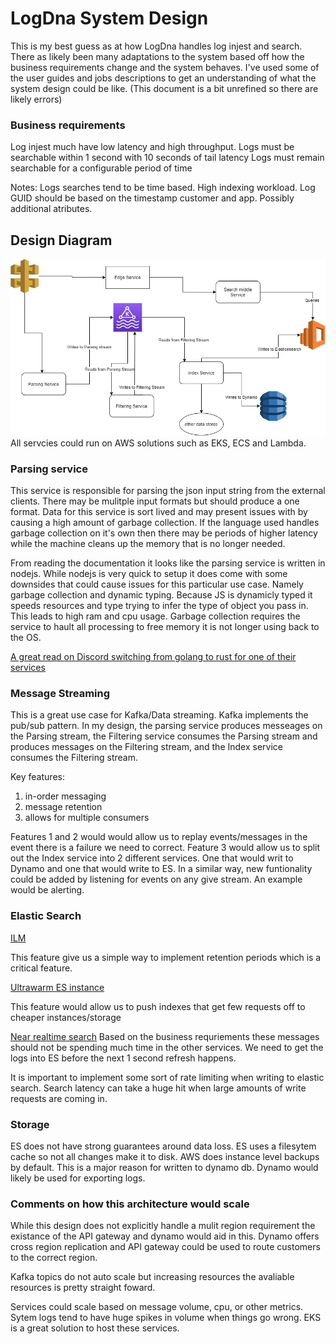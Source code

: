 # LogDna System Design

This is my best guess as at how LogDna handles log injest and search. There as likely been many adaptations to the system based off how the business requirements change and the system behaves. I've used some of the user guides and jobs descriptions to get an understanding of what the system design could be like. 
(This document is a bit unrefined so there are likely errors)

### Business requirements
Log injest much have low latency and high throughput.
Logs must be searchable within 1 second with 10 seconds of tail latency
Logs must remain searchable for a configurable period of time

Notes:
Logs searches tend to be time based. 
High indexing workload.
Log GUID should be based on the timestamp customer and app. Possibly additional atributes. 
## Design Diagram

![System Diagram](/diagram.png)
All servcies could run on AWS solutions such as EKS, ECS and Lambda. 
### Parsing service
This service is responsible for parsing the json input string from the external clients. There may be mulitple input formats but should produce a one format. Data for this service is sort lived and may present issues with by causing a high amount of garbage collection. If the language used handles garbage collection on it's own then there may be periods of higher latency while the machine cleans up the memory that is no longer needed. 

From reading the documentation it looks like the parsing service is written in nodejs. While nodejs is very quick to setup it does come with some downsides that could cause issues for this particular use case. Namely garbage collection and dynamic typing. Because JS is dynamicly typed it speeds resources and type trying to infer the type of object you pass in. This leads to high ram and cpu usage. Garbage collection requires the service to hault all processing to free memory it is not longer using back to the OS. 

[A great read on Discord switching from golang to rust for one of their services](https://discord.com/blog/why-discord-is-switching-from-go-to-rust)



### Message Streaming
This is a great use case for Kafka/Data streaming. Kafka implements the pub/sub pattern. In my design, the parsing service produces messeages on the Parsing stream, the Filtering service consumes the Parsing stream and produces messages on the Filtering stream, and the Index service consumes the Filtering stream. 

Key features:
1. in-order messaging
2. message retention
3. allows for multiple consumers

Features 1 and 2 would would allow us to replay events/messages in the event there is a failure we need to correct. 
Feature 3 would allow us to split out the Index service into 2 different services. One that would writ to Dynamo and one that would write to ES. In a similar way, new funtionality could be added by listening for events on any give stream. An example would be alerting.

### Elastic Search
[ILM](https://www.elastic.co/guide/en/elasticsearch/reference/current/index-lifecycle-management.html)

This feature give us a simple way to implement retention periods which is a critical feature. 

[Ultrawarm ES instance](https://docs.aws.amazon.com/opensearch-service/latest/developerguide/ultrawarm.html)

This feature would allow us to push indexes that get few requests off to cheaper instances/storage

[Near realtime search](https://www.elastic.co/guide/en/elasticsearch/reference/master/near-real-time.html)
Based on the business requriements these messages should not be spending much time in the other services. We need to get the logs into ES before the next 1 second refresh happens.

It is important to implement some sort of rate limiting when writing to elastic search. Search latency can take a huge hit when large amounts of write requests are coming in. 

### Storage
ES does not have strong guarantees around data loss. ES uses a filesytem cache so not all changes make it to disk. AWS does instance level backups by default. This is a major reason for written to dynamo db. Dynamo would likely be used for exporting logs. 

### Comments on how this architecture would scale
While this design does not explicitly handle a mulit region requirement the existance of the API gateway and dynamo would aid in this. Dynamo offers cross region  replication and API gateway could be used to route customers to the correct region.  

Kafka topics do not auto scale but increasing resources the avaliable resources is pretty straight foward. 

Services could scale based on message volume, cpu, or other metrics. Sytem logs tend to have huge spikes in volume when things go wrong. EKS is a great solution to host these services. 